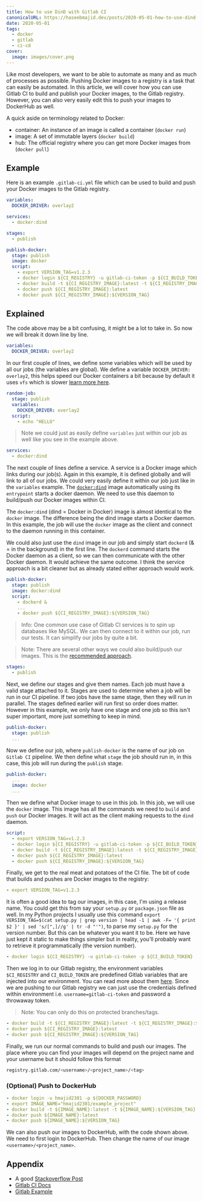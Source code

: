 ```yaml
---
title: How to use DinD with Gitlab CI
canonicalURL: https://haseebmajid.dev/posts/2020-05-01-how-to-use-dind-with-gitlab-ci/
date: 2020-05-01
tags:
  - docker
  - gitlab
  - ci-cd
cover:
  image: images/cover.png
---
```

Like most developers, we want to be able to automate as many and as much of processes as possible. Pushing Docker
images to a registry is a task that can easily be automated. In this article, we will cover how you can use
Gitlab CI to build and publish your Docker images, to the Gitlab registry. However, you can also very easily
edit this to push your images to DockerHub as well.

A quick aside on terminology related to Docker:

- container: An instance of an image is called a container (`docker run`)
- image: A set of immutable layers (`docker build`)
- hub: The official registry where you can get more Docker images from (`docker pull`)

## Example

Here is an example `.gitlab-ci.yml` file which can be used to build and push your Docker images to the Gitlab registry.

```yaml
variables:
  DOCKER_DRIVER: overlay2

services:
  - docker:dind

stages:
  - publish

publish-docker:
  stage: publish
  image: docker
  script:
    - export VERSION_TAG=v1.2.3
    - docker login ${CI_REGISTRY} -u gitlab-ci-token -p ${CI_BUILD_TOKEN}
    - docker build -t ${CI_REGISTRY_IMAGE}:latest -t ${CI_REGISTRY_IMAGE}:${VERSION_TAG}  .
    - docker push ${CI_REGISTRY_IMAGE}:latest
    - docker push ${CI_REGISTRY_IMAGE}:${VERSION_TAG}
```

## Explained

The code above may be a bit confusing, it might be a lot to take in. So now we will break it down line by line.

```yaml
variables:
  DOCKER_DRIVER: overlay2
```

In our first couple of lines, we define some variables which will be used by all our jobs (the variables are global).
We define a variable `DOCKER_DRIVER: overlay2`, this helps speed our Docker containers a bit because by default it
uses `vfs` which is slower
[learn more here](https://docs.gitlab.com/ce/ci/docker/using_docker_build.html#using-the-overlayfs-driver).

```yaml
random-job:
  stage: publish
  variables:
    DOCKER_DRIVER: overlay2
  script:
    - echo "HELLO"
```

> Note we could just as easily define `variables` just within our job as well like you see in the example above.

```yaml
services:
  - docker:dind
```

The next couple of lines define a service. A service is a Docker image which links during our job(s). Again in this
example, it is defined globally and will link to all of our jobs. We could very easily define it within our job just
like in the `variables` example. The [`docker:dind`](https://github.com/docker-library/docker/blob/157869f94ea90e2acb4d0f77045d99079ead821c/18.02/dind/dockerd-entrypoint.sh)
image automatically using its `entrypoint` starts a docker daemon. We need to use this daemon to build/push our
Docker images within CI.

The `docker:dind` (dind = Docker in Docker) image is almost identical to the `docker` image. The difference being the dind image
starts a Docker daemon. In this example, the job will use the `docker` image as the client and connect to the daemon
running in this container.

We could also just use the `dind` image in our job and simply start `dockerd` (& = in the background) in the first line.
The `dockerd` command starts the Docker daemon as a client, so we can then communicate with the other Docker daemon.
It would achieve the same outcome. I think the service approach is a bit cleaner but as already stated either approach
would work.

```yaml
publish-docker:
  stage: publish
  image: docker:dind
  script:
    - dockerd &
    ...
    - docker push ${CI_REGISTRY_IMAGE}:${VERSION_TAG}
```

> Info: One common use case of Gitlab CI services is to spin up databases like MySQL. We can then connect to it within our job, run our tests. It can simplify our jobs by quite a bit.

> Note: There are several other ways we could also build/push our images. This is the [recommended approach](https://gitlab.com/gitlab-examples/docker/blob/master/.gitlab-ci.yml).

```yaml
stages:
  - publish
```

Next, we define our stages and give them names. Each job must have a valid stage attached to it. Stages are used to
determine when a job will be run in our CI pipeline. If two jobs have the same stage, then they will run in parallel.
The stages defined earlier will run first so order does matter. However in this example, we only have one stage and
one job so this isn't super important, more just something to keep in mind.

```yaml
publish-docker:
  stage: publish
  ...
```

Now we define our job, where `publish-docker` is the name of our job on `Gitlab CI` pipeline. We then define
what `stage` the job should run in, in this case, this job will run during the `publish` stage.

```yaml
publish-docker:
  ...
  image: docker
  ...
```

Then we define what Docker image to use in this job. In this job, we will use the `docker` image. This
image has all the commands we need to `build` and `push` our Docker images. It will act as the client making
requests to the `dind` daemon.

```yaml
script:
  - export VERSION_TAG=v1.2.3
  - docker login ${CI_REGISTRY} -u gitlab-ci-token -p ${CI_BUILD_TOKEN}
  - docker build -t ${CI_REGISTRY_IMAGE}:latest -t ${CI_REGISTRY_IMAGE}:${VERSION_TAG}  .
  - docker push ${CI_REGISTRY_IMAGE}:latest
  - docker push ${CI_REGISTRY_IMAGE}:${VERSION_TAG}
```

Finally, we get to the real meat and potatoes of the CI file. The bit of code that builds and pushes are Docker
images to the registry:

```yaml
- export VERSION_TAG=v1.2.3
```

It is often a good idea to tag our images, in this case, I'm using a release name. You could get this from say your
`setup.py` or `package.json` file as well. In my Python projects I usually use this command
`export VERSION_TAG=$(cat setup.py | grep version | head -1 | awk -F= '{ print $2 }' | sed 's/[",]//g' | tr -d "'")`,
to parse my `setup.py` for the version number. But this can be whatever you want it to be. Here we have just kept it
static to make things simpler but in reality, you'll probably want to retrieve it programmatically (the version number).

```yaml
- docker login ${CI_REGISTRY} -u gitlab-ci-token -p ${CI_BUILD_TOKEN}
```

Then we log in to our Gitlab registry, the environment variables `$CI_REGISTRY` and `CI_BUILD_TOKEN` are predefined
Gitlab variables that are injected into our environment. You can read more about them
[here](https://docs.gitlab.com/ee/ci/variables/predefined_variables.html). Since we are pushing to our Gitlab registry
we can just use the credentials defined within environment i.e. `username=gitlab-ci-token` and password a throwaway
token.

> Note: You can only do this on protected branches/tags.

```yaml
- docker build -t ${CI_REGISTRY_IMAGE}:latest -t ${CI_REGISTRY_IMAGE}:${VERSION_TAG}  .
- docker push ${CI_REGISTRY_IMAGE}:latest
- docker push ${CI_REGISTRY_IMAGE}:${VERSION_TAG}
```

Finally, we run our normal commands to build and push our images. The place where you can find your images will depend
on the project name and your username but it should follow this format

```bash
registry.gitlab.com/<username>/<project_name>/<tag>
```

### (Optional) Push to DockerHub

```yaml
- docker login -u hmajid2301 -p ${DOCKER_PASSWORD}
- export IMAGE_NAME="hmajid2301/example_project"
- docker build -t ${IMAGE_NAME}:latest -t ${IMAGE_NAME}:${VERSION_TAG}  .
- docker push ${IMAGE_NAME}:latest
- docker push ${IMAGE_NAME}:${VERSION_TAG}
```

We can also push our images to DockerHub, with the code shown above. We need to first login to DockerHub. Then change
the name of our image `<username>/<project_name>`.

## Appendix

- A good [Stackoverflow Post](https://stackoverflow.com/questions/47280922/role-of-docker-in-docker-dind-service-in-gitlab-ci)
- [Gitlab CI Docs](https://docs.gitlab.com/ee/ci/docker/using_docker_build.html)
- [Gitlab Example](https://gitlab.com/gitlab-examples/docker/blob/master/.gitlab-ci.yml)
